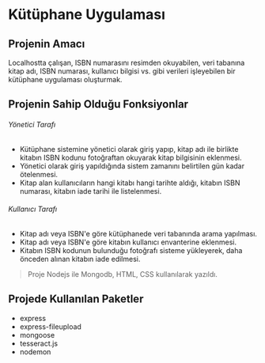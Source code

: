 # Kütüphane Uygulaması

## Projenin Amacı 
Localhostta çalışan, ISBN numarasını resimden okuyabilen, veri tabanına kitap adı, ISBN numarası, kullanıcı bilgisi vs. gibi verileri işleyebilen bir kütüphane uygulaması oluşturmak.

## Projenin Sahip Olduğu Fonksiyonlar
###### Yönetici Tarafı
- Kütüphane sistemine yönetici olarak giriş yapıp, kitap adı ile birlikte kitabın ISBN kodunu fotoğraftan okuyarak kitap bilgisinin eklenmesi.
- Yönetici olarak giriş yapıldığında sistem zamanını belirtilen gün kadar ötelenmesi.
- Kitap alan kullanıcıların hangi kitabı hangi tarihte aldığı, kitabın ISBN numarası, kitabın iade tarihi ile listelenmesi.

###### Kullanıcı Tarafı
- Kitap adı veya ISBN'e göre kütüphanede veri tabanında arama yapılması.
- Kitap adı veya ISBN'e göre kitabın kullanıcı envanterine eklenmesi.
- Kitabın ISBN kodunun bulunduğu fotoğrafı sisteme yükleyerek, daha önceden alınan kitabın iade edilmesi.

> Proje Nodejs ile Mongodb, HTML, CSS kullanılarak yazıldı.

## Projede Kullanılan Paketler
- express
- express-fileupload
- mongoose
- tesseract.js
- nodemon

